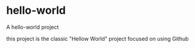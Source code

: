 # hello-world
A hello-world project

this project is the classic "Hellow World" project
focused on using Github
